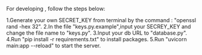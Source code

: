 For developing , follow the steps below:

1.Generate your own SECRET_KEY from terminal by the command : "openssl rand -hex 32".
2.In the file "keys.py.example",input your SECREY_KEY and change the file name to "keys.py".
3.Input your db URL to "database.py".
4.Run "pip install -r requirements.txt" to install packages.
5.Run "uvicorn main:app --reload" to start the server.
